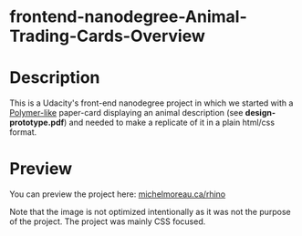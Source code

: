 frontend-nanodegree-Animal-Trading-Cards-Overview
===============================

# Description
This is a Udacity's front-end nanodegree project in which we started with a [Polymer-like](https://www.polymer-project.org/1.0/) paper-card displaying an animal description (see __design-prototype.pdf__) and needed to make a replicate of it in a plain html/css format.

# Preview

You can preview the project here: [michelmoreau.ca/rhino](http://michelmoreau.ca/rhino/)

Note that the image is not optimized intentionally as it was not the purpose of the project. The project was mainly CSS focused.
  
